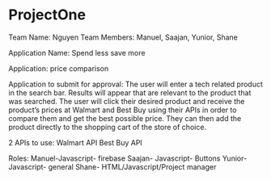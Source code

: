 # ProjectOne

Team Name: Nguyen
Team Members: Manuel, Saajan, Yunior, Shane

Application Name:
Spend less save more

Application:
price comparison

Application to submit for approval:
The user will enter a tech related product in the search bar. Results will appear that are relevant to the product that was searched. The user will click their desired product and receive the product’s prices at Walmart and Best Buy using their APIs in order to compare them and get the best possible price. They can then add the product directly to the shopping cart of the store of choice.

2 APIs to use:
Walmart API
Best Buy API

Roles:
Manuel-Javascript- firebase
Saajan- Javascript- Buttons
Yunior- Javascript- general
Shane- HTML/Javascript/Project manager
